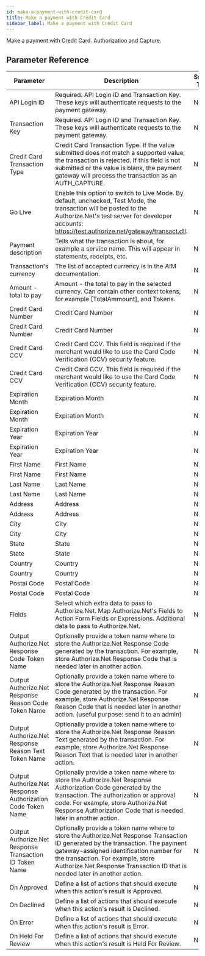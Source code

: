 ```yaml
---
id: make-a-payment-with-credit-card
title: Make a payment with Credit Card
sidebar_label: Make a payment with Credit Card
---
```



Make a payment with Credit Card. Authorization and Capture.

## Parameter Reference
| Parameter | Description | Supports Tokens | Default |
| -- | -- | -- | -- |
| API Login ID | Required. API Login ID and Transaction Key. These keys will authenticate requests to the payment gateway. | No | None |
| Transaction Key | Required. API Login ID and Transaction Key. These keys will authenticate requests to the payment gateway. | No | None |
| Credit Card Transaction Type | Credit Card Transaction Type. If the value submitted does not match a supported value, the transaction is rejected. If this field is not submitted or the value is blank, the payment gateway will process the transaction as an AUTH_CAPTURE. | No | None |
| Go Live | Enable this option to switch to Live Mode. By default, unchecked, Test Mode, the transaction will be posted to the Authorize.Net's test server for developer accounts: https://test.authorize.net/gateway/transact.dll. | No | None |
| Payment description | Tells what the transaction is about, for example a service name. This will appear in statements, receipts, etc. | No | None |
| Transaction's currency | The list of accepted currency is in the AIM documentation. | No | None |
| Amount - total to pay | Amount - the total to pay in the selected currency. Can contain other context tokens, for example [TotalAmmount], and Tokens. | No | None |
| Credit Card Number | Credit Card Number | No | None |
| Credit Card Number | Credit Card Number | No | None |
| Credit Card CCV | Credit Card CCV. This field is required if the merchant would like to use the Card Code Verification (CCV) security feature. | No | None |
| Credit Card CCV | Credit Card CCV. This field is required if the merchant would like to use the Card Code Verification (CCV) security feature. | No | None |
| Expiration Month | Expiration Month | No | None |
| Expiration Month | Expiration Month | No | None |
| Expiration Year | Expiration Year | No | None |
| Expiration Year | Expiration Year | No | None |
| First Name | First Name | No | None |
| First Name | First Name | No | None |
| Last Name | Last Name | No | None |
| Last Name | Last Name | No | None |
| Address | Address | No | None |
| Address | Address | No | None |
| City | City | No | None |
| City | City | No | None |
| State | State | No | None |
| State | State | No | None |
| Country | Country | No | None |
| Country | Country | No | None |
| Postal Code | Postal Code | No | None |
| Postal Code | Postal Code | No | None |
| Fields | Select which extra data to pass to Authorize.Net. Map Authorize.Net's Fields to Action Form Fields or Expressions. Additional data to pass to Authorize.Net. | No | None |
| Output Authorize.Net Response Code Token Name | Optionally provide a token name where to store the Authorize.Net Response Code generated by the transaction. For example, store Authorize.Net Response Code that is needed later in another action. | No | None |
| Output Authorize.Net Response Reason Code Token Name | Optionally provide a token name where to store the Authorize.Net Response Reason Code generated by the transaction. For example, store Authorize.Net Response Reason Code that is needed later in another action. (useful purpose: send it to an admin) | No | None |
| Output Authorize.Net Response Reason Text Token Name | Optionally provide a token name where to store the Authorize.Net Response Reason Text generated by the transaction. For example, store Authorize.Net Response Reason Text that is needed later in another action. | No | None |
| Output Authorize.Net Response Authorization Code Token Name | Optionally provide a token name where to store the Authorize.Net Response Authorization Code generated by the transaction. The authorization or approval code. For example, store Authorize.Net Response Authorization Code that is needed later in another action. | No | None |
| Output Authorize.Net Response Transaction ID Token Name | Optionally provide a token name where to store the Authorize.Net Response Transaction ID generated by the transaction. The payment gateway-assigned identification number for the transaction. For example, store Authorize.Net Response Transaction ID that is needed later in another action. | No | None |
| On Approved | Define a list of actions that should execute when this action's result is Approved. | No | None |
| On Declined | Define a list of actions that should execute when this action's result is Declined. | No | None |
| On Error | Define a list of actions that should execute when this action's result is Error. | No | None |
| On Held For Review | Define a list of actions that should execute when this action's result is Held For Review. | No | None |

